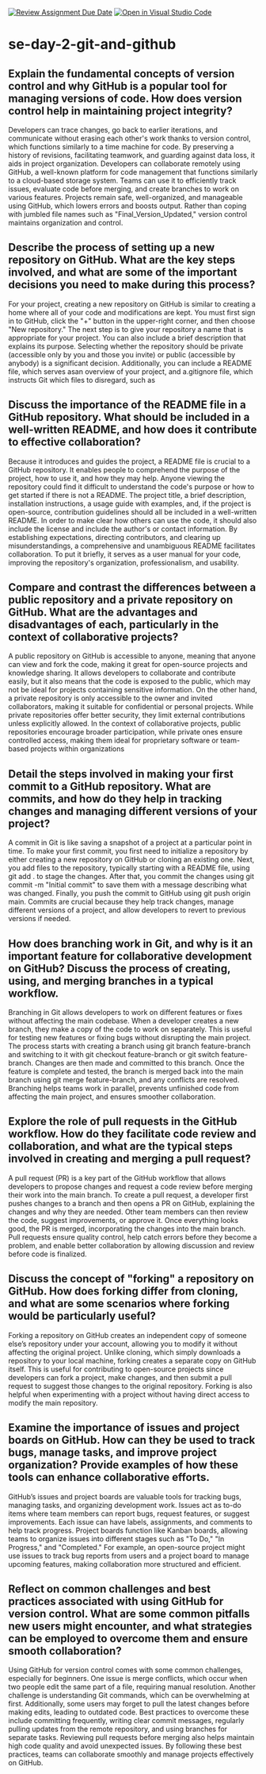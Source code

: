 [![Review Assignment Due Date](https://classroom.github.com/assets/deadline-readme-button-22041afd0340ce965d47ae6ef1cefeee28c7c493a6346c4f15d667ab976d596c.svg)](https://classroom.github.com/a/8wgCKhpZ)
[![Open in Visual Studio Code](https://classroom.github.com/assets/open-in-vscode-2e0aaae1b6195c2367325f4f02e2d04e9abb55f0b24a779b69b11b9e10269abc.svg)](https://classroom.github.com/online_ide?assignment_repo_id=18448007&assignment_repo_type=AssignmentRepo)
# se-day-2-git-and-github
## Explain the fundamental concepts of version control and why GitHub is a popular tool for managing versions of code. How does version control help in maintaining project integrity?
Developers can trace changes, go back to earlier iterations, and communicate without erasing each other's work thanks to version control, which functions similarly to a time machine for code.  By preserving a history of revisions, facilitating teamwork, and guarding against data loss, it aids in project organization.  Developers can collaborate remotely using GitHub, a well-known platform for code management that functions similarly to a cloud-based storage system.  Teams can use it to efficiently track issues, evaluate code before merging, and create branches to work on various features.  Projects remain safe, well-organized, and manageable using GitHub, which lowers errors and boosts output.  Rather than coping with jumbled file names such as "Final_Version_Updated," version control maintains organization and control.
## Describe the process of setting up a new repository on GitHub. What are the key steps involved, and what are some of the important decisions you need to make during this process?
For your project, creating a new repository on GitHub is similar to creating a home where all of your code and modifications are kept. You must first sign in to GitHub, click the "+" button in the upper-right corner, and then choose "New repository." The next step is to give your repository a name that is appropriate for your project. You can also include a brief description that explains its purpose. Selecting whether the repository should be private (accessible only by you and those you invite) or public (accessible by anybody) is a significant decision. Additionally, you can include a README file, which serves asan overview of your project, and a.gitignore file, which instructs Git which files to disregard, such as 
## Discuss the importance of the README file in a GitHub repository. What should be included in a well-written README, and how does it contribute to effective collaboration?
Because it introduces and guides the project, a README file is crucial to a GitHub repository. It enables people to comprehend the purpose of the project, how to use it, and how they may help. Anyone viewing the repository could find it difficult to understand the code's purpose or how to get started if there is not a README. The project title, a brief description, installation instructions, a usage guide with examples, and, if the project is open-source, contribution guidelines should all be included in a well-written README. In order to make clear how others can use the code, it should also include the license and include the author's or contact information. By establishing expectations, directing contributors, and clearing up misunderstandings, a comprehensive and unambiguous README facilitates collaboration. To put it briefly, it serves as a user manual for your code, improving the repository's organization, professionalism, and usability.
## Compare and contrast the differences between a public repository and a private repository on GitHub. What are the advantages and disadvantages of each, particularly in the context of collaborative projects?
A public repository on GitHub is accessible to anyone, meaning that anyone can view and fork the code, making it great for open-source projects and knowledge sharing. It allows developers to collaborate and contribute easily, but it also means that the code is exposed to the public, which may not be ideal for projects containing sensitive information. On the other hand, a private repository is only accessible to the owner and invited collaborators, making it suitable for confidential or personal projects. While private repositories offer better security, they limit external contributions unless explicitly allowed. In the context of collaborative projects, public repositories encourage broader participation, while private ones ensure controlled access, making them ideal for proprietary software or team-based projects within organizations
## Detail the steps involved in making your first commit to a GitHub repository. What are commits, and how do they help in tracking changes and managing different versions of your project?
A commit in Git is like saving a snapshot of a project at a particular point in time. To make your first commit, you first need to initialize a repository by either creating a new repository on GitHub or cloning an existing one. Next, you add files to the repository, typically starting with a README file, using git add . to stage the changes. After that, you commit the changes using git commit -m "Initial commit" to save them with a message describing what was changed. Finally, you push the commit to GitHub using git push origin main. Commits are crucial because they help track changes, manage different versions of a project, and allow developers to revert to previous versions if needed.
## How does branching work in Git, and why is it an important feature for collaborative development on GitHub? Discuss the process of creating, using, and merging branches in a typical workflow.
Branching in Git allows developers to work on different features or fixes without affecting the main codebase. When a developer creates a new branch, they make a copy of the code to work on separately. This is useful for testing new features or fixing bugs without disrupting the main project. The process starts with creating a branch using git branch feature-branch and switching to it with git checkout feature-branch or git switch feature-branch. Changes are then made and committed to this branch. Once the feature is complete and tested, the branch is merged back into the main branch using git merge feature-branch, and any conflicts are resolved. Branching helps teams work in parallel, prevents unfinished code from affecting the main project, and ensures smoother collaboration.
## Explore the role of pull requests in the GitHub workflow. How do they facilitate code review and collaboration, and what are the typical steps involved in creating and merging a pull request?
A pull request (PR) is a key part of the GitHub workflow that allows developers to propose changes and request a code review before merging their work into the main branch. To create a pull request, a developer first pushes changes to a branch and then opens a PR on GitHub, explaining the changes and why they are needed. Other team members can then review the code, suggest improvements, or approve it. Once everything looks good, the PR is merged, incorporating the changes into the main branch. Pull requests ensure quality control, help catch errors before they become a problem, and enable better collaboration by allowing discussion and review before code is finalized.
## Discuss the concept of "forking" a repository on GitHub. How does forking differ from cloning, and what are some scenarios where forking would be particularly useful?
Forking a repository on GitHub creates an independent copy of someone else’s repository under your account, allowing you to modify it without affecting the original project. Unlike cloning, which simply downloads a repository to your local machine, forking creates a separate copy on GitHub itself. This is useful for contributing to open-source projects since developers can fork a project, make changes, and then submit a pull request to suggest those changes to the original repository. Forking is also helpful when experimenting with a project without having direct access to modify the main repository.
## Examine the importance of issues and project boards on GitHub. How can they be used to track bugs, manage tasks, and improve project organization? Provide examples of how these tools can enhance collaborative efforts.
GitHub’s issues and project boards are valuable tools for tracking bugs, managing tasks, and organizing development work. Issues act as to-do items where team members can report bugs, request features, or suggest improvements. Each issue can have labels, assignments, and comments to help track progress. Project boards function like Kanban boards, allowing teams to organize issues into different stages such as "To Do," "In Progress," and "Completed." For example, an open-source project might use issues to track bug reports from users and a project board to manage upcoming features, making collaboration more structured and efficient.
## Reflect on common challenges and best practices associated with using GitHub for version control. What are some common pitfalls new users might encounter, and what strategies can be employed to overcome them and ensure smooth collaboration?
Using GitHub for version control comes with some common challenges, especially for beginners. One issue is merge conflicts, which occur when two people edit the same part of a file, requiring manual resolution. Another challenge is understanding Git commands, which can be overwhelming at first. Additionally, some users may forget to pull the latest changes before making edits, leading to outdated code. Best practices to overcome these include committing frequently, writing clear commit messages, regularly pulling updates from the remote repository, and using branches for separate tasks. Reviewing pull requests before merging also helps maintain high code quality and avoid unexpected issues. By following these best practices, teams can collaborate smoothly and manage projects effectively on GitHub.
